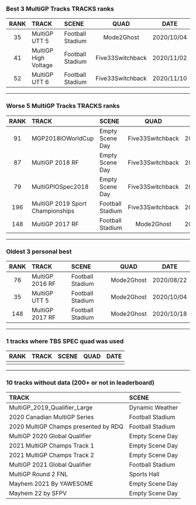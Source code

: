 ### Best 3 MultiGP Tracks TRACKS ranks
|RANK|TRACK|SCENE|QUAD|DATE|
|:---:|:---|:---|:---:|:---:|
|35|MultiGP UTT 5|Football Stadium|Mode2Ghost|2020/10/04|
|41|MultiGP High Voltage|Football Stadium|Five33Switchback|2020/11/02|
|52|MultiGP UTT 6|Football Stadium|Five33Switchback|2020/11/10|
---
### Worse 5 MultiGP Tracks TRACKS ranks
|RANK|TRACK|SCENE|QUAD|DATE|
|:---:|:---|:---|:---:|:---:|
|91|MGP2018IOWorldCup|Empty Scene Day|Five33Switchback|2021/02/24|
|87|MultiGP 2018 RF|Empty Scene Day|Five33Switchback|2021/03/09|
|79|MultiGPIOSpec2018|Empty Scene Day|Five33Switchback|2021/03/21|
|196|MultiGP 2019 Sport Championships|Football Stadium|Five33Switchback|2020/11/26|
|148|MultiGP 2017 RF|Football Stadium|Mode2Ghost|2020/10/18|
---
### Oldest 3 personal best
|RANK|TRACK|SCENE|QUAD|DATE|
|:---:|:---|:---|:---:|:---:|
|76|MultiGP 2016 RF|Football Stadium|Mode2Ghost|2020/08/22|
|35|MultiGP UTT 5|Football Stadium|Mode2Ghost|2020/10/04|
|148|MultiGP 2017 RF|Football Stadium|Mode2Ghost|2020/10/18|
---
### 1 tracks where TBS SPEC quad was used
|RANK|TRACK|SCENE|QUAD|DATE|
|:---:|:---|:---|:---:|:---:|
||||||
---
### 10 tracks without data (200+ or not in leaderboard)
|TRACK|SCENE|
|:---|:---|
|MultiGP_2019_Qualifier_Large|Dynamic Weather|
|2020 Canadian MultiGP Series|Football Stadium|
|2020 MultiGP Champs presented by RDQ|Football Stadium|
|MultiGP 2020 Global Qualifier|Empty Scene Day|
|2021 MultiGP Champs Track 1|Empty Scene Day|
|2021 MultiGP Champs Track 2|Empty Scene Day|
|MultiGP 2021 Global Qualifier|Football Stadium|
|MultiGP Round 2 FNL|Sports Hall|
|Mayhem 2021 By YAWESOME|Empty Scene Day|
|Mayhem 22 by SFPV|Empty Scene Day|
